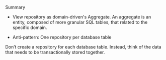 Summary 

- View repository as domain-driven's Aggregate. An aggregate is an entity, composed of more granular SQL tables, that related to the specific domain. 

- Anti-pattern: One repository per database table

Don’t create a repository for each database table. Instead, think of the data that needs to be transactionally stored together.
